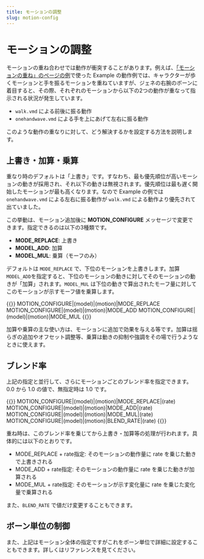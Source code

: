 ```yaml
---
title: モーションの調整
slug: motion-config
---
```

# モーションの調整

モーションの重ね合わせでは動作が衝突することがあります。例えば、[「モーションの重ね」のページの例](../motion-layer)で使った Example の動作例では、キャラクターが歩くモーションと手を振るモーションを重ねていますが、ジェネの右腕のボーンに着目すると、その際、それぞれのモーションから以下の2つの動作が重なって指示される状況が発生しています。

- `walk.vmd` による前後に振る動作
- `onehandwave.vmd` による手を上にあげて左右に振る動作

このような動作の重なりに対して、どう解決するかを設定する方法を説明します。

## 上書き・加算・乗算

重なり時のデフォルトは「上書き」です。すなわち、最も優先順位が高いモーションの動きが採用され、それ以下の動きは無視されます。優先順位は最も遅く開始したモーションが最も高くなります。なので Example の例では `onehandwave.vmd` による左右に振る動作が `walk.vmd` による動作より優先されて出ていました。

この挙動は、モーション追加後に **MOTION_CONFIGURE** メッセージで変更できます。指定できるのは以下の3種類です。

- **MODE_REPLACE**: 上書き
- **MODEL_ADD**: 加算
- **MODEL_MUL**: 乗算（モーフのみ）

デフォルトは `MODE_REPLACE` で、下位のモーションを上書きします。加算 `MODEL_ADD`を指定すると、下位のモーションの動きに対してそのモーションの動きが「加算」されます。`MODEL_MUL` は下位の動きで算出されたモーフ量に対してこのモーションが示すモーフ値を乗算します。

{{<message>}}
MOTION_CONFIGURE|(model)|(motion)|MODE_REPLACE
MOTION_CONFIGURE|(model)|(motion)|MODE_ADD
MOTION_CONFIGURE|(model)|(motion)|MODE_MUL
{{</message>}}

加算や乗算の主な使い方は、モーションに追加で効果を与える等です。加算は揺らぎの追加やオフセット調整等、乗算は動きの抑制や強調をその場で行うようなときに使えます。

## ブレンド率

上記の指定と並行して、さらにモーションごとのブレンド率を指定できます。0.0 から 1.0 の値で、無指定時は 1.0 です。

{{<message>}}
MOTION_CONFIGURE|(model)|(motion)|MODE_REPLACE|(rate)
MOTION_CONFIGURE|(model)|(motion)|MODE_ADD|(rate)
MOTION_CONFIGURE|(model)|(motion)|MODE_MUL|(rate)
MOTION_CONFIGURE|(model)|(motion)|BLEND_RATE|(rate)
{{</message>}}

重ね時は、このブレンド率を乗じてから上書き・加算等の処理が行われます。具体的には以下のとおりです。

- MODE_REPLACE + rate指定: そのモーションの動作量に rate を乗じた動きで上書きされる
- MODE_ADD + rate指定: そのモーションの動作量に rate を乗じた動きが加算される
- MODE_MUL + rate指定: そのモーションが示す変化量に rate を乗じた変化量で乗算される

また、`BLEND_RATE` で値だけ変更することもできます。

## ボーン単位の制御

また、上記はモーション全体の指定ですがこれをボーン単位で詳細に設定することもできます。詳しくはリファレンスを見てください。
